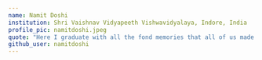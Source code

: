```yaml
---
name: Namit Doshi
institution: Shri Vaishnav Vidyapeeth Vishwavidyalaya, Indore, India
profile_pic: namitdoshi.jpeg
quote: "Here I graduate with all the fond memories that all of us made together. Hokage Dattebayo!"
github_user: namitdoshi
---
```

